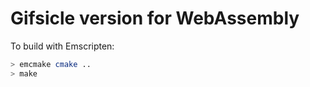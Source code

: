 # Gifsicle version for WebAssembly

To build with Emscripten:

```bash
> emcmake cmake ..
> make
```
